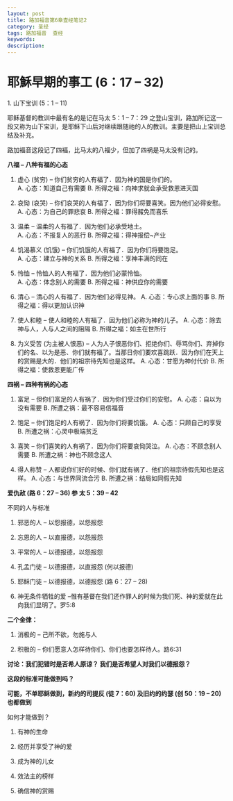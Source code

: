 ```yaml
---
layout: post
title: 路加福音第6章查经笔记2
category: 圣经
tags: 路加福音  查经
keywords: 
description: 
---
```

<h1>耶穌早期的事工 (6：17 – 32)</h1>
1. 山下宝训 (5：1 – 11)           


耶稣基督的教训中最有名的是记在马太 5：1 – 7：29 之登山宝训，路加所记这一段又称为山下宝训，是耶稣下山后对继续跟随祂的人的教训。主要是把山上宝训总结及补充。     

路加褔音这段记了四褔，比马太的八福少，但加了四祸是马太没有记的。

<strong>八福 – 八种有福的心态</strong>
1.	虚心 (贫穷) – 你们贫穷的人有福了．因为神的国是你们的。    
    A.	心态：知道自己有需要
    B.	所得之褔：向神求就会承受救恩进天国   
    
2.	哀恸 (哀哭) – 你们哀哭的人有福了．因为你们将要喜笑。因为他们必得安慰。 
    A.	心态：为自己的罪悲哀 
    B.	所得之褔：罪得赧免而喜乐   

3.	温柔 – 温柔的人有福了．因为他们必承受地土。    
   A.	心态：不报复人的恶行 
   B.	所得之褔：得神报偿~产业   

4.	饥渴慕义 (饥饿) – 你们饥饿的人有福了．因为你们将要饱足。    
   A.	心态：建立与神的关系 
   B.	所得之褔：享神丰满的同在     

5.	怜恤 – 怜恤人的人有福了．因为他们必蒙怜恤。   
   A.	心态：体念别人的需要 
   B.	所得之褔：神供应你的需要    

6.	清心 – 清心的人有福了．因为他们必得见神。
    A.	心态：专心求上面的事 
    B.	所得之褔：得以更加认识神       

7.	使人和睦 – 使人和睦的人有福了．因为他们必称为神的儿子。
  A.	心态：除去神与人，人与人之间的阻隔 
  B.	所得之褔：如主在世所行   

8.	为义受苦 (为主被人恨恶) – 人为人子恨恶你们、拒绝你们、辱骂你们、弃掉你们的名、以为是恶、你们就有福了。当那日你们要欢喜跳跃．因为你们在天上的赏赐是大的．他们的祖宗待先知也是这样。
A.	心态：甘愿为神付代价 
B.	所得之褔：使救恩更能广传      

  <strong>四祸 – 四种有祸的心态</strong>     
  
1.	富足 – 但你们富足的人有祸了．因为你们受过你们的安慰。
   A.	心态：自以为没有需要 
B.	所遭之祸：最不容易信福音      

2.	饱足 – 你们饱足的人有祸了．因为你们将要饥饿。
A.	心态：只顾自己的享受 
B.	所遭之祸：心灵中极端贫乏      

3.	喜笑 – 你们喜笑的人有祸了．因为你们将要哀恸哭泣。
A.	心态：不顾念别人需要 
B.	所遭之祸：神也不顾念这人     

4.	得人称赞 – 人都说你们好的时候、你们就有祸了．他们的祖宗待假先知也是这样。
A.	心态：与世界同流合污 
B.	所遭之祸：结局如同假先知

<strong>爱仇敌 (路 6：27 – 36) 参 太 5：39 – 42 </strong>   

不同的人与标准     

1.	邪恶的人 – 以怨报德，以怨报怨   

2.	忘恩的人 – 以直报德，以怨报怨   

3.	平常的人 – 以德报德，以怨报怨    

4.	孔孟门徒 – 以德报德，以直报怨 (何以报德)   

5.	耶稣门徒 – 以德报德，以德报怨 (路 6：27 – 28)    
 
6.	神无条件牺牲的爱 –惟有基督在我们还作罪人的时候为我们死、神的爱就在此向我们显明了。罗5:8

<strong>二个金律：</strong>    

1.	消极的 – 己所不欲，勿施与人    

2.	积极的 – 你们愿意人怎样待你们、你们也要怎样待人。路6:31 
<strong>   
讨论：我们犯错时是否希人原谅？
	我们是否希望人对我们以德报怨？

这段的标准可能做到吗？   

可能，不单耶稣做到，新约的司提反 (徒 7：60) 及旧约的约瑟 (创 50：19 – 20)也都做到</strong>

如何才能做到？   

1.	有神的生命   
	
2.	经历并享受了神的爱   

3.	成为神的儿女   

4.	效法主的榜样    

5.	确信神的赏赐
